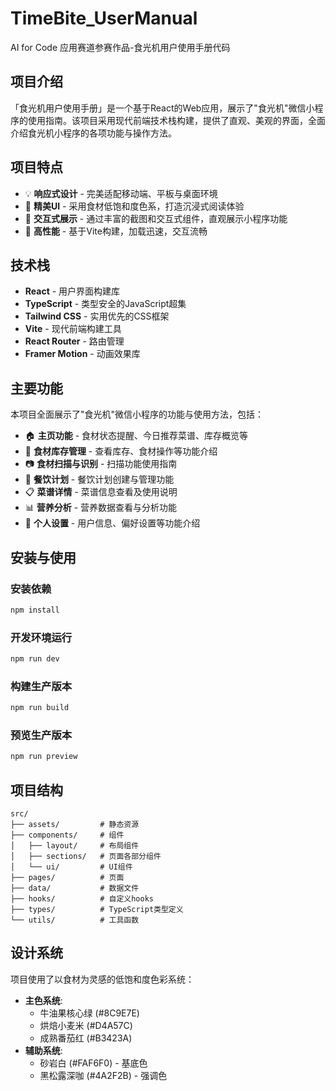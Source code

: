 # TimeBite_UserManual
AI for Code 应用赛道参赛作品-食光机用户使用手册代码

## 项目介绍

「食光机用户使用手册」是一个基于React的Web应用，展示了"食光机"微信小程序的使用指南。该项目采用现代前端技术栈构建，提供了直观、美观的界面，全面介绍食光机小程序的各项功能与操作方法。

## 项目特点

- 💡 **响应式设计** - 完美适配移动端、平板与桌面环境
- 🎨 **精美UI** - 采用食材低饱和度色系，打造沉浸式阅读体验
- 📱 **交互式展示** - 通过丰富的截图和交互式组件，直观展示小程序功能
- 🚀 **高性能** - 基于Vite构建，加载迅速，交互流畅

## 技术栈

- **React** - 用户界面构建库
- **TypeScript** - 类型安全的JavaScript超集
- **Tailwind CSS** - 实用优先的CSS框架
- **Vite** - 现代前端构建工具
- **React Router** - 路由管理
- **Framer Motion** - 动画效果库

## 主要功能

本项目全面展示了"食光机"微信小程序的功能与使用方法，包括：

- 🏠 **主页功能** - 食材状态提醒、今日推荐菜谱、库存概览等
- 🍅 **食材库存管理** - 查看库存、食材操作等功能介绍
- 📷 **食材扫描与识别** - 扫描功能使用指南
- 🍲 **餐饮计划** - 餐饮计划创建与管理功能
- 📋 **菜谱详情** - 菜谱信息查看及使用说明
- 📊 **营养分析** - 营养数据查看与分析功能
- 👤 **个人设置** - 用户信息、偏好设置等功能介绍

## 安装与使用

### 安装依赖

```bash
npm install
```

### 开发环境运行

```bash
npm run dev
```

### 构建生产版本

```bash
npm run build
```

### 预览生产版本

```bash
npm run preview
```

## 项目结构

```
src/
├── assets/         # 静态资源
├── components/     # 组件
│   ├── layout/     # 布局组件
│   ├── sections/   # 页面各部分组件
│   └── ui/         # UI组件
├── pages/          # 页面
├── data/           # 数据文件
├── hooks/          # 自定义hooks
├── types/          # TypeScript类型定义
└── utils/          # 工具函数
```

## 设计系统

项目使用了以食材为灵感的低饱和度色彩系统：

- **主色系统**:
  - 牛油果核心绿 (#8C9E7E)
  - 烘焙小麦米 (#D4A57C)
  - 成熟番茄红 (#B3423A)
- **辅助系统**:
  - 砂岩白 (#FAF6F0) - 基底色
  - 黑松露深咖 (#4A2F2B) - 强调色


